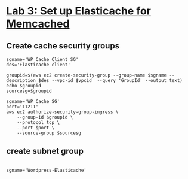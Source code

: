 # [Lab 3: Set up Elasticache for Memcached](https://catalog.us-east-1.prod.workshops.aws/workshops/3de93ad5-ebbe-4258-b977-b45cdfe661f1/en-US/database/lab3)
## Create cache security groups
```
sgname='WP Cache Client SG'
des='Elasticache client'
```
```
groupid=$(aws ec2 create-security-group --group-name $sgname --description $des --vpc-id $vpcid  --query 'GroupId' --output text)
echo $groupid
sourcesg=$groupid
```
```
sgname='WP Cache SG'
port='11211'
aws ec2 authorize-security-group-ingress \
    --group-id $groupid \
    --protocol tcp \
    --port $port \
    --source-group $sourcesg
```


## create subnet group
```

sgname='Wordpress-Elasticache'
```
